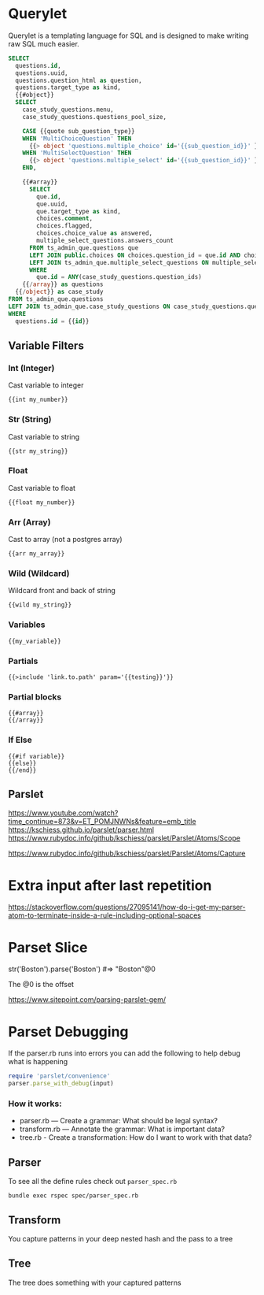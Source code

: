 # Querylet

Querylet is a templating language for SQL
and is designed to make writing raw SQL much easier.

```sql
SELECT
  questions.id,
  questions.uuid,
  questions.question_html as question,
  questions.target_type as kind,
  {{#object}}
  SELECT
    case_study_questions.menu,
    case_study_questions.questions_pool_size,

    CASE {{quote sub_question_type}}
    WHEN 'MultiChoiceQuestion' THEN
      {{> object 'questions.multiple_choice' id='{{sub_question_id}}' }} as question
    WHEN 'MultiSelectQuestion' THEN
      {{> object 'questions.multiple_select' id='{{sub_question_id}}' }} as question
    END,

    {{#array}}
      SELECT
        que.id,
        que.uuid,
        que.target_type as kind,
        choices.comment,
        choices.flagged,
        choices.choice_value as answered,
        multiple_select_questions.answers_count
      FROM ts_admin_que.questions que
      LEFT JOIN public.choices ON choices.question_id = que.id AND choices.attempt_id = {{id}}
      LEFT JOIN ts_admin_que.multiple_select_questions ON multiple_select_questions.id = que.target_id AND que.target_type = 'MultipleSelectQuestion'
      WHERE
        que.id = ANY(case_study_questions.question_ids)
    {{/array}} as questions
  {{/object}} as case_study
FROM ts_admin_que.questions
LEFT JOIN ts_admin_que.case_study_questions ON case_study_questions.question_id = questions.id
WHERE
  questions.id = {{id}}
```

## Variable Filters
 
### Int (Integer)

Cast variable to integer

```
{{int my_number}}
```

### Str (String)

Cast variable to string

```
{{str my_string}}
```

### Float

Cast variable to float

```
{{float my_number}}
```

### Arr (Array)

Cast to array (not a postgres array)

```
{{arr my_array}}
```

### Wild (Wildcard)

Wildcard front and back of string

```
{{wild my_string}}
```

### Variables

```
{{my_variable}}
```

### Partials

```
{{>include 'link.to.path' param='{{testing}}'}}
```

### Partial blocks

```
{{#array}}
{{/array}}
```

### If Else

```
{{#if variable}}
{{else}}
{{/end}}
```

## Parslet

https://www.youtube.com/watch?time_continue=873&v=ET_POMJNWNs&feature=emb_title
https://kschiess.github.io/parslet/parser.html
https://www.rubydoc.info/github/kschiess/parslet/Parslet/Atoms/Scope

https://www.rubydoc.info/github/kschiess/parslet/Parslet/Atoms/Capture

# Extra input after last repetition
https://stackoverflow.com/questions/27095141/how-do-i-get-my-parser-atom-to-terminate-inside-a-rule-including-optional-spaces


# Parset Slice

str('Boston').parse('Boston') #=> "Boston"@0

The @0 is the offset


https://www.sitepoint.com/parsing-parslet-gem/

# Parset Debugging

If the parser.rb runs into errors you can add the following to help
debug what is happening

```rb
require 'parslet/convenience'
parser.parse_with_debug(input)
```

### How it works:

* parser.rb    — Create a grammar: What should be legal syntax?
* transform.rb — Annotate the grammar: What is important data?
* tree.rb      - Create a transformation: How do I want to work with that data?

## Parser

To see all the define rules check out `parser_spec.rb`

```
bundle exec rspec spec/parser_spec.rb
```

## Transform

You capture patterns in your deep nested hash and the pass to a tree

## Tree

The tree does something with your captured patterns



